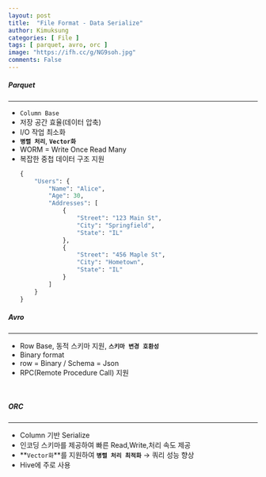 ```yaml
---
layout: post
title:  "File Format - Data Serialize"
author: Kimuksung
categories: [ File ]
tags: [ parquet, avro, orc ]
image: "https://ifh.cc/g/NG9soh.jpg"
comments: False
---
```


##### Parquet
---
- `Column Base`
- 저장 공간 효율(데이터 압축)
- I/O 작업 최소화
- **`병렬 처리`**, **`Vector화`**
- WORM = Write Once Read Many
- 복잡한 중첩 데이터 구조 지원
    ```python
    {
        "Users": {
            "Name": "Alice",
            "Age": 30,
            "Addresses": [
                {
                    "Street": "123 Main St",
                    "City": "Springfield",
                    "State": "IL"
                },
                {
                    "Street": "456 Maple St",
                    "City": "Hometown",
                    "State": "IL"
                }
            ]
        }
    }
    ```


##### Avro
---
- Row Base, 동적 스키마 지원, **`스키마 변경 호환성`**
- Binary format
- row = Binary / Schema = Json
- RPC(Remote Procedure Call) 지원

<br>

##### ORC
---
- Column 기반 Serialize
- 인코딩 스키마를 제공하여 빠른 Read,Write,처리 속도 제공
- **`Vector화`**를 지원하여 **`병렬 처리 최적화`** → 쿼리 성능 향상
- Hive에 주로 사용